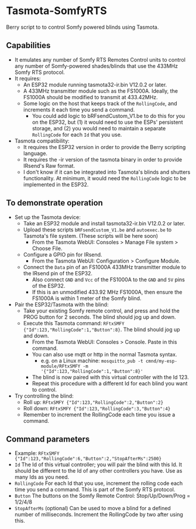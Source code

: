 # Tasmota-SomfyRTS
Berry script to to control Somfy powered blinds using Tasmota.

## Capabilities
- It emulates any number of Somfy RTS Remotes Control units to control any number of Somfy-powered shades/blinds that use the 433MHz Somfy RTS protocol.
- It requires:
  - An ESP32 module running tasmota32-ir.bin V12.0.2 or later.
  - A 433MHz transmitter module such as the FS1000A. Ideally, the FS1000A should be modified to transmit at 433.42MHz.
  - Some logic on the host that keeps track of the ```RollingCode```, and increments it each time you send a command.
    - You could add logic to bRFsendCustom_V1.be to do this for you on the ESP32, but (1) it would need to use the ESPs' persistent storage, and (2) you would need to maintain a separate ```RollingCode``` for each ```Id``` that you use.
- Tasmota compatibility:
  - It requires the ESP32 version in order to provide the Berry scripting language.
  - It requires the -ir version of the tasmota binary in order to provide IRsend's Raw format.
  - I don't know if it can be integrated into Tasmota's blinds and shutters functionality. At minimum, it would need the ```RollingCode``` logic to be implemented in the ESP32.

  
## To demonstrate operation
- Set up the Tasmota device:
  - Take an ESP32 module and install tasmota32-ir.bin V12.0.2 or later.
  - Upload these scripts ```bRFsendCustom_V1.be``` and ```autoexec.be``` to Tasmota's file system. (These scripts will be here soon)
    - From the Tasmota WebUI: Consoles > Manage File system > Choose File.
  - Configure a GPIO pin for IRsend.
    - From the Tasmota WebUI: Configuration > Configure Module.
  - Connect the ```Data``` pin of an FS1000A 433MHz transmitter module to the IRsend pin of the ESP32.
    - Also connect ```GND``` and ```Vcc``` of the FS1000A to the ```GND``` and ```5V``` pins of the ESP32.
    - If this is an unmodified 433.92 MHz FS1000A, then ensure the FS1000A is within 1 meter of the Somfy blind.
- Pair the ESP32/Tasmota with the blind:
  - Take your existing Somfy remote control, and press and hold the PROG button for 2 seconds. The blind should jog up and down.
  - Execute this Tasmota command: ```RFtxSMFY {"Id":123,"RollingCode":1,"Button":8}```. The blind should jog up and down.
    - From the Tasmota WebUI: Consoles > Console. Paste in this command.
    - You can also use mqtt or http in the normal Tasmota syntax.
      - e.g. on a Linux machine: ```mosquitto_pub -t cmnd/my-esp-module/RFtxSMFY -m '{"Id":123,"RollingCode":1,"Button":8}'```
    - The blind is now paired with this virtual controller with the Id 123.
    - Repeat this procedure with a different Id for each blind you want to control.
- Try controlling the blind:
  - Roll up: ```RFtxSMFY {"Id":123,"RollingCode":2,"Button":2}```
  - Roll down: ```RFtxSMFY {"Id":123,"RollingCode":3,"Button":4}```
  - Remember to increment the RollingCode each time you issue a command.
  
## Command parameters
- Example: ```RFtxSMFY {"Id":123,"RollingCode":6,"Button":2,"StopAfterMs":2500}```
- ```Id``` The Id of this virtual controller; you will pair the blind with this Id. It should be different to the Id of any other controllers you have. Use as many Ids as you need.
- ```RollingCode``` For each Id that you use, increment the rolling code each time you send a command. This is part of the Somfy RTS protocol.
- ```Button``` The buttons on the Somfy Remote Control: Stop/Up/Down/Prog = 1/2/4/8
- ```StopAfterMs``` (optional) Can be used to move a blind for a defined number of milliseconds. Increment the RollingCode by two after using this.
  

